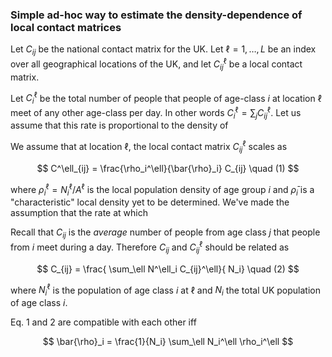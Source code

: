 ### Simple ad-hoc way to estimate the density-dependence of local contact matrices

Let $C_{ij}$ be the national contact matrix for the UK. Let $\ell=1,\dots,L$ be an index over all geographical locations of the UK, and let $C^\ell_{ij}$ be a local contact matrix.

Let $C_i^\ell$ be the total number of people that people of age-class $i$ at location $\ell$ meet of any other age-class per day. In other words $C^\ell_i = \sum_j C^\ell_{ij}$. Let us assume that this rate is proportional to the density of 

We assume that at location $\ell$, the local contact matrix $C^\ell_{ij}$ scales as

$$
C^\ell_{ij} = \frac{\rho_i^\ell}{\bar{\rho}_i} C_{ij} \quad (1)
$$

where $\rho_i^\ell = N_i^\ell / A^\ell$ is the local population density of age group $i$ and $\bar{\rho}_i$ is a "characteristic" local density yet to be determined. We've made the assumption that the rate at which 

Recall that $C_{ij}$ is the *average* number of people from age class $j$ that people from $i$ meet during a day. Therefore $C_{ij}$ and $C^\ell_{ij}$ should be related as

$$
C_{ij} = \frac{ \sum_\ell N^\ell_i C_{ij}^\ell}{ N_i} \quad (2)
$$

where $N^\ell_i$ is the population of age class $i$ at $\ell$ and $N_i$ the total UK population of age class $i$.

Eq. 1 and 2 are compatible with each other iff

$$
\bar{\rho}_i = \frac{1}{N_i} \sum_\ell N_i^\ell \rho_i^\ell
$$
<!--stackedit_data:
eyJoaXN0b3J5IjpbLTE0NTA1ODQ1MDYsODcyODI2ODUyLC0yNj
cxMjU2NjgsLTEzNzk3NDY4MTgsNTcyNzY5Nzg3LDEwMjQ1NzMw
MTJdfQ==
-->